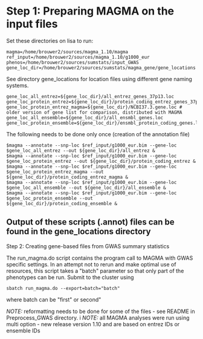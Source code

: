 # Step 1: Preparing MAGMA on the input files

Set these directories on lisa to run:

```
magma=/home/brouwer2/sources/magma_1.10/magma
ref_input=/home/brouwer2/sources/magma_1.10/g1000_eur
phenos=/home/brouwer2/sources/sumstats/input_GWAS
gene_loc_dir=/home/brouwer2/sources/sumstats/magma_gene/gene_locations
```

See directory gene_locations for location files using different gene naming systems. 

```
gene_loc_all_entrez=${gene_loc_dir}/all_entrez_genes_37p13.loc 
gene_loc_protein_entrez=${gene_loc_dir}/protein_coding_entrez_genes_37p13.loc
gene_loc_protein_entrez_magma=${gene_loc_dir}/NCBI37.3.gene.loc # older version of gene list for comparison, distributed with MAGMA 
gene_loc_all_ensemble=${gene_loc_dir}/all_ensmbl_genes.loc
gene_loc_protein_ensemble=${gene_loc_dir}/ensmbl_protein_coding_genes.loc
```

The following needs to be done only once (creation of the annotation file)

```
$magma --annotate --snp-loc $ref_input/g1000_eur.bim --gene-loc $gene_loc_all_entrez --out ${gene_loc_dir}/all_entrez &
$magma --annotate --snp-loc $ref_input/g1000_eur.bim --gene-loc $gene_loc_protein_entrez --out ${gene_loc_dir}/protein_coding_entrez & 
$magma --annotate --snp-loc $ref_input/g1000_eur.bim --gene-loc $gene_loc_protein_entrez_magma --out ${gene_loc_dir}/protein_coding_entrez_magma &
$magma --annotate --snp-loc $ref_input/g1000_eur.bim --gene-loc $gene_loc_all_ensemble --out ${gene_loc_dir}/all_ensemble & 
$magma --annotate --snp-loc $ref_input/g1000_eur.bim --gene-loc $gene_loc_protein_ensemble --out ${gene_loc_dir}/protein_coding_ensemble &
```

Output of these scripts (.annot) files can be found in the gene_locations directory
--- 

Step 2: Creating gene-based files from GWAS summary statistics

The run_magma.do script contains the program call to MAGMA with GWAS specific settings. In an attempt not to rerun and make optimal use of resources, this script takes a "batch" parameter so that only part of the phenotypes can be run. 
Submit to the cluster using 
```
sbatch run_magma.do --export=batch="batch" 
```
where batch can be "first" or second"

*NOTE:* reformatting needs to be done for some of the files - see README in Preprocess_GWAS directory. i
*NOTE:* all MAGMA analyses were run using multi option - new release version 1.10 and are based on entrez IDs or ensemble IDs

